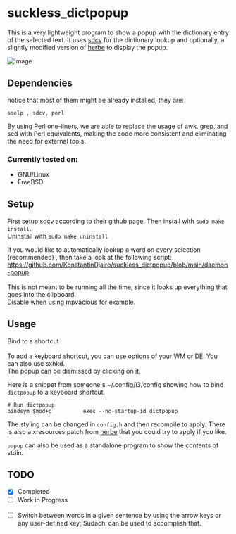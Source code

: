 # suckless_dictpopup

This is a very lightweight program to show a popup with the dictionary entry of the selected text. It uses [sdcv](https://github.com/Dushistov/sdcv) for the dictionary lookup and optionally, a slightly modified version of [herbe](https://github.com/dudik/herbe) to display the popup.

![image](https://files.catbox.moe/dx3hf5.png)

## Dependencies
notice that most of them might be already installed, they are:

`sselp , sdcv, perl`


By using Perl one-liners, we are able to replace the usage of awk, grep, and sed with Perl equivalents, making the code more consistent and eliminating the need for external tools.

### Currently tested on:
- GNU/Linux 
- FreeBSD


## Setup
First setup [sdcv](https://github.com/Dushistov/sdcv) according to their github page.
Then install with `sudo make install`. \
Uninstall with `sudo make uninstall`

If you would like to automatically lookup a word on every selection (recommended) , then take a look at the following script: <br>  https://github.com/KonstantinDjairo/suckless_dictpopup/blob/main/daemon-popup <br>
<br>
This is not meant to be running all the time, since it looks up everything that goes into the clipboard.\
Disable when using mpvacious for example.


## Usage <br>
Bind to a shortcut <br> \
To add a keyboard shortcut, you can use options of your WM or DE. You can also use sxhkd. \
The popup can be dismissed by clicking on it. 

Here is a snippet from someone's ~/.config/i3/config showing how to bind `dictpopup` to a keyboard shortcut. 
```console
# Run dictpopup
bindsym $mod+c          exec --no-startup-id dictpopup
```

The styling can be changed in `config.h` and then recompile to apply.
There is also a xresources patch from [herbe](https://github.com/dudik/herbe)
that you could try to apply if you like.

`popup` can also be used as a standalone program to show the contents of stdin.


## TODO
- [x] Completed
- [ ] Work in Progress
<br><br/>
- [ ] Switch between words in a given sentence by using the arrow keys or any user-defined key;
      Sudachi can be used to accomplish that.
